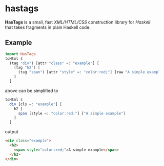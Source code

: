 # hastags
**HasTags** is a small, fast *XML/HTML/CSS* construction library for *Haskell* that takes fragments in plain Haskell code.

## Example
```haskell
import HasTags
toHtml $
  (tag "div") [attr "class" =: "example"] [
    (tag "h2") [ 
      (tag "span") [attr "style" =: "color:red;"] [raw "A simple example"]
    ]
  ]
```
above can be simplified to
```haskell
toHtml $
  div [cls =: "example"] [
    h2 [
      span [style =: "color:red;"] ["A simple example"]
    ]
  ]
```
output
```html
<div class="example">
  <h2>
    <span style="color:red;">A simple example</span>
  </h2>
</div>
```